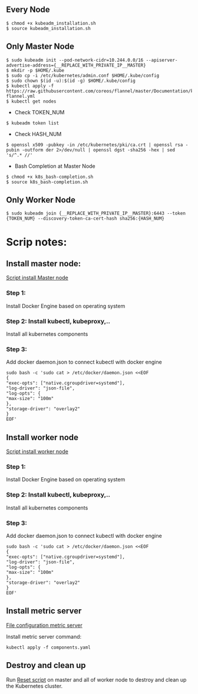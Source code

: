 ## Every Node
```
$ chmod +x kubeadm_installation.sh
$ source kubeadm_installation.sh
```

## Only Master Node
```
$ sudo kubeadm init --pod-network-cidr=10.244.0.0/16 --apiserver-advertise-address={__REPLACE_WITH_PRIVATE_IP__MASTER}
$ mkdir -p $HOME/.kube
$ sudo cp -i /etc/kubernetes/admin.conf $HOME/.kube/config
$ sudo chown $(id -u):$(id -g) $HOME/.kube/config
$ kubectl apply -f https://raw.githubusercontent.com/coreos/flannel/master/Documentation/kube-flannel.yml
$ kubectl get nodes
```
  - Check TOKEN_NUM
  ```
  $ kubeadm token list
  ```
  - Check HASH_NUM
  ```
  $ openssl x509 -pubkey -in /etc/kubernetes/pki/ca.crt | openssl rsa -pubin -outform der 2>/dev/null | openssl dgst -sha256 -hex | sed 's/^.* //'
  ```
  - Bash Completion at Master Node
  ```
  $ chmod +x k8s_bash-completion.sh
  $ source k8s_bash-completion.sh
  ```
  
## Only Worker Node
```
$ sudo kubeadm join {__REPLACE_WITH_PRIVATE_IP__MASTER}:6443 --token {TOKEN_NUM} --discovery-token-ca-cert-hash sha256:{HASH_NUM}
```
# Scrip notes:
## Install master node: 
[Script install Master node](script/master.sh)
### Step 1:
Install Docker Engine based on operating system
### Step 2: Install kubectl, kubeproxy,..
Install all kubernetes  components
### Step 3:
Add docker daemon.json to connect kubectl with docker engine
```
sudo bash -c 'sudo cat > /etc/docker/daemon.json <<EOF
{
"exec-opts": ["native.cgroupdriver=systemd"],
"log-driver": "json-file",
"log-opts": {
"max-size": "100m"
},
"storage-driver": "overlay2"
}
EOF'
```
## Install worker node

[Script install worker node](script/worker.sh)

### Step 1:
Install Docker Engine based on operating system
### Step 2: Install kubectl, kubeproxy,..
Install all kubernetes  components
### Step 3:
Add docker daemon.json to connect kubectl with docker engine

```
sudo bash -c 'sudo cat > /etc/docker/daemon.json <<EOF
{
"exec-opts": ["native.cgroupdriver=systemd"],
"log-driver": "json-file",
"log-opts": {
"max-size": "100m"
},
"storage-driver": "overlay2"
}
EOF'
```
## Install metric server

[File configuration metric server](script/components.yaml)

Install metric server command: 
```
kubectl apply -f components.yaml
```

## Destroy and clean up
Run [Reset script](script/reset.sh) on master and all of worker node to destroy and clean up the Kubernetes cluster.
